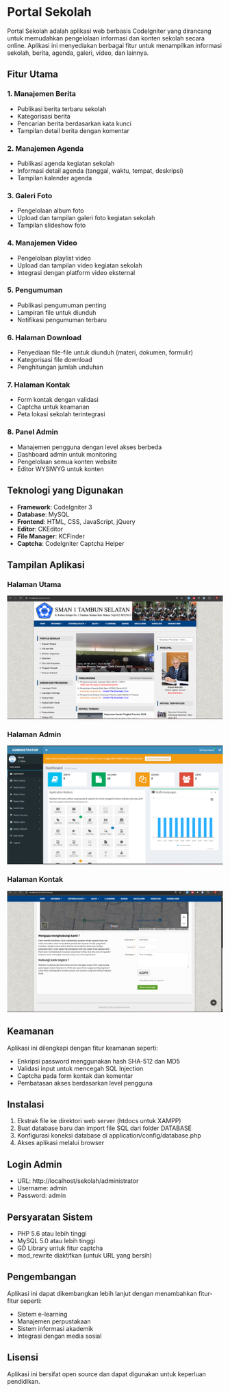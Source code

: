 # Portal Sekolah

Portal Sekolah adalah aplikasi web berbasis CodeIgniter yang dirancang untuk memudahkan pengelolaan informasi dan konten sekolah secara online. Aplikasi ini menyediakan berbagai fitur untuk menampilkan informasi sekolah, berita, agenda, galeri, video, dan lainnya.

## Fitur Utama

### 1. Manajemen Berita
- Publikasi berita terbaru sekolah
- Kategorisasi berita
- Pencarian berita berdasarkan kata kunci
- Tampilan detail berita dengan komentar

### 2. Manajemen Agenda
- Publikasi agenda kegiatan sekolah
- Informasi detail agenda (tanggal, waktu, tempat, deskripsi)
- Tampilan kalender agenda

### 3. Galeri Foto
- Pengelolaan album foto
- Upload dan tampilan galeri foto kegiatan sekolah
- Tampilan slideshow foto

### 4. Manajemen Video
- Pengelolaan playlist video
- Upload dan tampilan video kegiatan sekolah
- Integrasi dengan platform video eksternal

### 5. Pengumuman
- Publikasi pengumuman penting
- Lampiran file untuk diunduh
- Notifikasi pengumuman terbaru

### 6. Halaman Download
- Penyediaan file-file untuk diunduh (materi, dokumen, formulir)
- Kategorisasi file download
- Penghitungan jumlah unduhan

### 7. Halaman Kontak
- Form kontak dengan validasi
- Captcha untuk keamanan
- Peta lokasi sekolah terintegrasi

### 8. Panel Admin
- Manajemen pengguna dengan level akses berbeda
- Dashboard admin untuk monitoring
- Pengelolaan semua konten website
- Editor WYSIWYG untuk konten

## Teknologi yang Digunakan

- **Framework**: CodeIgniter 3
- **Database**: MySQL
- **Frontend**: HTML, CSS, JavaScript, jQuery
- **Editor**: CKEditor
- **File Manager**: KCFinder
- **Captcha**: CodeIgniter Captcha Helper

## Tampilan Aplikasi

### Halaman Utama
![Halaman Utama](1.png)

### Halaman Admin
![Halaman Admin](2.png)

### Halaman Kontak
![Halaman Kontak](3.png)

## Keamanan

Aplikasi ini dilengkapi dengan fitur keamanan seperti:
- Enkripsi password menggunakan hash SHA-512 dan MD5
- Validasi input untuk mencegah SQL Injection
- Captcha pada form kontak dan komentar
- Pembatasan akses berdasarkan level pengguna

## Instalasi

1. Ekstrak file ke direktori web server (htdocs untuk XAMPP)
2. Buat database baru dan import file SQL dari folder DATABASE
3. Konfigurasi koneksi database di application/config/database.php
4. Akses aplikasi melalui browser

## Login Admin

- URL: http://localhost/sekolah/administrator
- Username: admin
- Password: admin

## Persyaratan Sistem

- PHP 5.6 atau lebih tinggi
- MySQL 5.0 atau lebih tinggi
- GD Library untuk fitur captcha
- mod_rewrite diaktifkan (untuk URL yang bersih)

## Pengembangan

Aplikasi ini dapat dikembangkan lebih lanjut dengan menambahkan fitur-fitur seperti:
- Sistem e-learning
- Manajemen perpustakaan
- Sistem informasi akademik
- Integrasi dengan media sosial

## Lisensi

Aplikasi ini bersifat open source dan dapat digunakan untuk keperluan pendidikan.